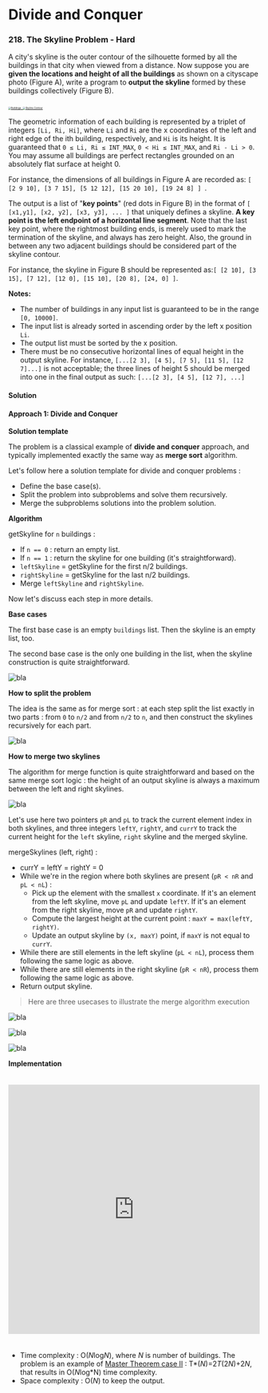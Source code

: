 # Divide and Conquer

### 218. The Skyline Problem - Hard

A city's skyline is the outer contour of the silhouette formed by all the buildings in that city when viewed from a distance. Now suppose you are **given the locations and height of all the buildings** as shown on a cityscape photo (Figure A), write a program to **output the skyline** formed by these buildings collectively (Figure B).

[<img src="https://assets.leetcode.com/uploads/2018/10/22/skyline1.png" alt="Buildings" style="zoom: 33%;" /> ](https://leetcode.com/static/images/problemset/skyline1.jpg)[<img src="https://assets.leetcode.com/uploads/2018/10/22/skyline2.png" alt="Skyline Contour" style="zoom: 33%;" />](https://leetcode.com/static/images/problemset/skyline2.jpg)

The geometric information of each building is represented by a triplet of integers `[Li, Ri, Hi]`, where `Li` and `Ri` are the x coordinates of the left and right edge of the ith building, respectively, and `Hi` is its height. It is guaranteed that `0 ≤ Li, Ri ≤ INT_MAX`, `0 < Hi ≤ INT_MAX`, and `Ri - Li > 0`. You may assume all buildings are perfect rectangles grounded on an absolutely flat surface at height 0.

For instance, the dimensions of all buildings in Figure A are recorded as: `[ [2 9 10], [3 7 15], [5 12 12], [15 20 10], [19 24 8] ] `.

The output is a list of "**key points**" (red dots in Figure B) in the format of `[ [x1,y1], [x2, y2], [x3, y3], ... ]` that uniquely defines a skyline. **A key point is the left endpoint of a horizontal line segment**. Note that the last key point, where the rightmost building ends, is merely used to mark the termination of the skyline, and always has zero height. Also, the ground in between any two adjacent buildings should be considered part of the skyline contour.

For instance, the skyline in Figure B should be represented as:`[ [2 10], [3 15], [7 12], [12 0], [15 10], [20 8], [24, 0] ]`.

**Notes:**

- The number of buildings in any input list is guaranteed to be in the range `[0, 10000]`.
- The input list is already sorted in ascending order by the left x position `Li`.
- The output list must be sorted by the x position.
- There must be no consecutive horizontal lines of equal height in the output skyline. For instance, `[...[2 3], [4 5], [7 5], [11 5], [12 7]...]` is not acceptable; the three lines of height 5 should be merged into one in the final output as such: `[...[2 3], [4 5], [12 7], ...]`

#### Solution

#### Approach 1: Divide and Conquer

**Solution template**

The problem is a classical example of **divide and conquer** approach, and typically implemented exactly the same way as **merge sort** algorithm.

Let's follow here a solution template for divide and conquer problems :

- Define the base case(s).
- Split the problem into subproblems and solve them recursively.
- Merge the subproblems solutions into the problem solution.

**Algorithm**

getSkyline for `n` buildings :

- If `n == 0` : return an empty list.
- If `n == 1` : return the skyline for one building (it's straightforward).
- `leftSkyline` = getSkyline for the first n/2 buildings.
- `rightSkyline` = getSkyline for the last n/2 buildings.
- Merge `leftSkyline` and `rightSkyline`.

Now let's discuss each step in more details.

**Base cases**

The first base case is an empty `buildings` list. Then the skyline is an empty list, too.

The second base case is the only one building in the list, when the skyline construction is quite straightforward.

![bla](https://leetcode.com/problems/the-skyline-problem/Figures/218/base5.png)

**How to split the problem**

The idea is the same as for merge sort : at each step split the list exactly in two parts : from `0` to `n/2` and from `n/2` to `n`, and then construct the skylines recursively for each part.

![bla](https://leetcode.com/problems/the-skyline-problem/Figures/218/split5.png)

**How to merge two skylines**

The algorithm for merge function is quite straightforward and based on the same merge sort logic : the height of an output skyline is always a maximum between the left and right skylines.

![bla](https://leetcode.com/problems/the-skyline-problem/Figures/218/merge5.png)

Let's use here two pointers `pR` and `pL` to track the current element index in both skylines, and three integers `leftY`, `rightY`, and `currY` to track the current height for the `left` skyline, `right` skyline and the merged skyline.

mergeSkylines (left, right) :

- currY = leftY = rightY = 0
- While we're in the region where both skylines are present (`pR < nR` and `pL < nL`) :
  - Pick up the element with the smallest `x` coordinate. If it's an element from the left skyline, move `pL` and update `leftY`. If it's an element from the right skyline, move `pR` and update `rightY`.
  - Compute the largest height at the current point : `maxY = max(leftY, rightY)`.
  - Update an output skyline by `(x, maxY)` point, if `maxY` is not equal to `currY`.
- While there are still elements in the left skyline (`pL < nL`), process them following the same logic as above.
- While there are still elements in the right skyline (`pR < nR`), process them following the same logic as above.
- Return output skyline.

> Here are three usecases to illustrate the merge algorithm execution

![bla](https://leetcode.com/problems/the-skyline-problem/Figures/218/merge3.png)

![bla](https://leetcode.com/problems/the-skyline-problem/Figures/218/merge4.png)

![bla](https://leetcode.com/problems/the-skyline-problem/Figures/218/merge7.png)

**Implementation**

<iframe src="https://leetcode.com/playground/KffyCwen/shared" frameborder="0" width="100%" height="500" name="KffyCwen" style="box-sizing: border-box; margin: 20px 0px; color: rgba(0, 0, 0, 0.65); font-family: -apple-system, BlinkMacSystemFont, &quot;Segoe UI&quot;, &quot;PingFang SC&quot;, &quot;Hiragino Sans GB&quot;, &quot;Microsoft YaHei&quot;, &quot;Helvetica Neue&quot;, Helvetica, Arial, sans-serif, &quot;Apple Color Emoji&quot;, &quot;Segoe UI Emoji&quot;, &quot;Segoe UI Symbol&quot;; font-size: 14px; font-style: normal; font-variant-ligatures: normal; font-variant-caps: normal; font-weight: 400; letter-spacing: normal; orphans: 2; text-align: start; text-indent: 0px; text-transform: none; white-space: normal; widows: 2; word-spacing: 0px; -webkit-text-stroke-width: 0px; background-color: rgb(255, 255, 255); text-decoration-style: initial; text-decoration-color: initial;"></iframe>



- Time complexity : O(*N*log*N*), where *N* is number of buildings. The problem is an example of [Master Theorem case II](https://en.wikipedia.org/wiki/Master_theorem_(analysis_of_algorithms)#Case_2_example) : T*(*N*)=2*T*(2*N*)+2*N*, that results in O(*N*log*N) time complexity.
- Space complexity : O(*N*) to keep the output.